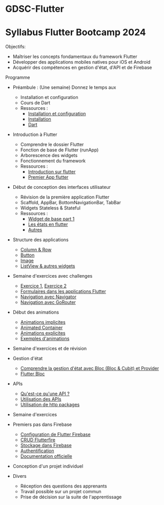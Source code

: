 # GDSC-Flutter
# Syllabus Flutter Bootcamp 2024

Objectifs:

- Maîtriser les concepts fondamentaux du framework Flutter
- Développer des applications mobiles natives pour iOS et Android
- Acquérir des compétences en gestion d'état, d'API et de Firebase

Programme
- Préambule : (Une semaine)
  Donnez le temps aux 
  - Installation et configuration
  - Cours de Dart
  - Ressources :
    - [Installation et configuration](https://youtu.be/RTeSJLDjgds)
    - [Installation](https://www.youtube.com/watch?v=J6EPG7PUV54&list=PLlYd6e7tOfNhB0dHpdb4kI-zC8EjVH3cw&index=1&pp=iAQB)
    - [Dart](https://youtu.be/nEky-iolnHQ)

- Introduction à Flutter
  - Comprendre le dossier Flutter
  - Fonction de base de Flutter (runApp)
  - Arborescence des widgets
  - Fonctionnement du framework
  - Ressources :
    - [Introduction sur flutter](https://youtu.be/0qMo6s1tPhE)
    - [Premier App flutter](https://www.youtube.com/watch?v=f-gbb0SAvp8&list=PLlYd6e7tOfNhB0dHpdb4kI-zC8EjVH3cw&index=2&pp=iAQB)
- Début de conception des interfaces utilisateur
  - Révision de la première application Flutter
  - Scaffold, AppBar, BottomNavigationBar, TabBar
  - Widgets Stateless & Stateful
   - Ressources :
      - [Widget de base part 1](https://www.youtube.com/watch?v=-NFKLRXLm2o&list=PLlYd6e7tOfNhB0dHpdb4kI-zC8EjVH3cw&index=3&pp=iAQB)
      - [Les états en flutter](https://www.youtube.com/watch?v=L34oHhDCeso&list=PLlYd6e7tOfNhB0dHpdb4kI-zC8EjVH3cw&index=6&pp=iAQB)
      - [Autres](https://www.youtube.com/watch?v=jG5NTcSX7ps&t=229s)
      
- Structure des applications
  - [Column & Row](https://www.youtube.com/watch?v=L34oHhDCeso&list=PLlYd6e7tOfNhB0dHpdb4kI-zC8EjVH3cw&index=6&pp=iAQB)
  - [Button](https://www.youtube.com/watch?v=nilDPMi2NAw&list=PLlYd6e7tOfNhB0dHpdb4kI-zC8EjVH3cw&index=7&pp=iAQB)
  - [Image](https://www.youtube.com/watch?v=GULdqybyPSs&list=PLlYd6e7tOfNhB0dHpdb4kI-zC8EjVH3cw&index=8&pp=iAQB)
  - [ListView & autres widgets](https://www.youtube.com/watch?v=qOodfnZTHT0&list=PLlYd6e7tOfNhB0dHpdb4kI-zC8EjVH3cw&index=11&pp=iAQB)
- Semaine d'exercices avec challenges
  - [Exercice 1](https://www.youtube.com/watch?v=HFgB0K2yzbs&list=PLlYd6e7tOfNhB0dHpdb4kI-zC8EjVH3cw&index=12&pp=iAQB), [Exercice 2](https://www.youtube.com/watch?v=hYb-Ei2F8qo&list=PLlYd6e7tOfNhB0dHpdb4kI-zC8EjVH3cw&index=13&pp=iAQB)
  - [Formulaires dans les applications Flutter](https://youtu.be/zFzQPqvlwWw)
  - [Navigation avec Navigator](https://youtu.be/Ctu1Tef9jIg)
  - [Navigation avec GoRouter](https://youtu.be/QwlrHjBYQ2M)
- Début des animations
  - [Animations implicites](https://youtu.be/IVTjpW3W33s)
  - [Animated Container](https://youtu.be/fw6enVVhHL8)
  - [Animations explicites](https://youtu.be/CunyH6unILQ?list=PLjxrf2q8roU2v6UqYlt_KPaXlnjbYySua)
  - [Exemples d'animations](https://youtu.be/XYiP09ihsKA)
- Semaine d'exercices et de révision
- Gestion d'état
  - [Comprendre la gestion d'état avec Bloc (Bloc & Cubit) et Provider](https://youtu.be/tt8iTShk_e0)
  - [Flutter Bloc](https://youtu.be/hTExlt1nJZI)
- APIs
  - [Qu'est-ce qu'une API ?](https://youtu.be/Jc_Riqr58tA)
  - [Utilisation des APIs](https://youtu.be/hTExlt1nJZI)
  - [Utilisation de http packages](https://youtu.be/MAvxIeRZ1q8)
- Semaine d'exercices
- Premiers pas dans Firebase
  - [Configuration de Flutter Firebase](https://youtu.be/FkFvQ0SaT1I)
  - [CRUD Flutterfire](https://youtu.be/iQOvD0y-xnw)
  - [Stockage dans Firebase](https://youtu.be/WDqi-ZUXHEo)
  - [Authentification](https://youtu.be/k7TVYn5jwQk?si=Cm-IlX6AXwIxl2ke)
  - [Documentation officielle](https://firebase.flutter.dev/docs/overview/)
- Conception d'un projet individuel
- Divers
  - Réception des questions des apprenants
  - Travail possible sur un projet commun
  - Prise de décision sur la suite de l'apprentissage
